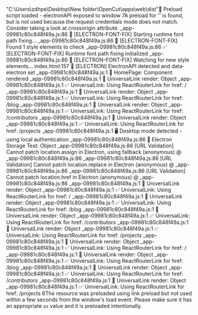"C:\Users\zdhpe\Desktop\New folder\OpenCut\apps\web\dist"🔧 Preload script loaded - electronAPI exposed to window
7A preload for '<URL>' is found, but is not used because the request credentials mode does not match. Consider taking a look at crossorigin attribute.
_app-09981c80c848f49a.js:86 🔧 [ELECTRON-FONT-FIX] Starting runtime font path fixing...
_app-09981c80c848f49a.js:86 📄 [ELECTRON-FONT-FIX] Found 1 style elements to check
_app-09981c80c848f49a.js:86 ✅ [ELECTRON-FONT-FIX] Runtime font path fixing initialized
_app-09981c80c848f49a.js:86 👀 [ELECTRON-FONT-FIX] Watching for new style elements...
index.html:157 🚀 [ELECTRON] ElectronAPI detected and data-electron set
_app-09981c80c848f49a.js:1 🏡 HomePage: Component rendered
_app-09981c80c848f49a.js:1 🔄 UniversalLink render: Object
_app-09981c80c848f49a.js:1 ✅ UniversalLink: Using ReactRouterLink for href: /
_app-09981c80c848f49a.js:1 🔄 UniversalLink render: Object
_app-09981c80c848f49a.js:1 ✅ UniversalLink: Using ReactRouterLink for href: /blog
_app-09981c80c848f49a.js:1 🔄 UniversalLink render: Object
_app-09981c80c848f49a.js:1 ✅ UniversalLink: Using ReactRouterLink for href: /contributors
_app-09981c80c848f49a.js:1 🔄 UniversalLink render: Object
_app-09981c80c848f49a.js:1 ✅ UniversalLink: Using ReactRouterLink for href: /projects
_app-09981c80c848f49a.js:1 🖥️ Desktop mode detected - using local authentication
_app-09981c80c848f49a.js:86 🔧 Electron Storage Test: Object
_app-09981c80c848f49a.js:86 [URL Validation] Cannot patch location.assign in Electron, using fallback
(anonymous) @ _app-09981c80c848f49a.js:86
_app-09981c80c848f49a.js:86 [URL Validation] Cannot patch location.replace in Electron
(anonymous) @ _app-09981c80c848f49a.js:86
_app-09981c80c848f49a.js:86 [URL Validation] Cannot patch location.href in Electron
(anonymous) @ _app-09981c80c848f49a.js:86
_app-09981c80c848f49a.js:1 🔄 UniversalLink render: Object
_app-09981c80c848f49a.js:1 ✅ UniversalLink: Using ReactRouterLink for href: /
_app-09981c80c848f49a.js:1 🔄 UniversalLink render: Object
_app-09981c80c848f49a.js:1 ✅ UniversalLink: Using ReactRouterLink for href: /blog
_app-09981c80c848f49a.js:1 🔄 UniversalLink render: Object
_app-09981c80c848f49a.js:1 ✅ UniversalLink: Using ReactRouterLink for href: /contributors
_app-09981c80c848f49a.js:1 🔄 UniversalLink render: Object
_app-09981c80c848f49a.js:1 ✅ UniversalLink: Using ReactRouterLink for href: /projects
_app-09981c80c848f49a.js:1 🔄 UniversalLink render: Object
_app-09981c80c848f49a.js:1 ✅ UniversalLink: Using ReactRouterLink for href: /
_app-09981c80c848f49a.js:1 🔄 UniversalLink render: Object
_app-09981c80c848f49a.js:1 ✅ UniversalLink: Using ReactRouterLink for href: /blog
_app-09981c80c848f49a.js:1 🔄 UniversalLink render: Object
_app-09981c80c848f49a.js:1 ✅ UniversalLink: Using ReactRouterLink for href: /contributors
_app-09981c80c848f49a.js:1 🔄 UniversalLink render: Object
_app-09981c80c848f49a.js:1 ✅ UniversalLink: Using ReactRouterLink for href: /projects
6The resource <URL> was preloaded using link preload but not used within a few seconds from the window's load event. Please make sure it has an appropriate `as` value and it is preloaded intentionally.
